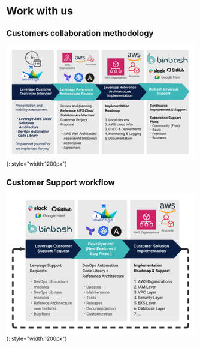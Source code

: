 # Work with us


## Customers collaboration methodology  
![leverage-worflow](../assets/images/diagrams/ref-architecture-collab-methodology.png "Leverage"){: style="width:1200px"}

## Customer Support workflow  
![leverage-support](../assets/images/diagrams/ref-architecture-support.png "Leverage"){: style="width:1200px"}
